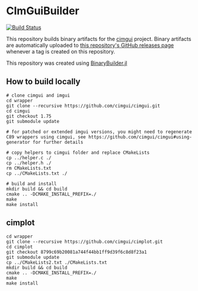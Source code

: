 # CImGuiBuilder

[![Build Status](https://travis-ci.com/Gnimuc/CImGuiBuilder.svg?branch=master)](https://travis-ci.com/Gnimuc/CImGuiBuilder)

This repository builds binary artifacts for the [cimgui](https://github.com/cimgui/cimgui) project. Binary artifacts are automatically uploaded to
[this repository's GitHub releases page](https://github.com/Gnimuc/CImGuiBuilder/releases) whenever a tag is created
on this repository.

This repository was created using [BinaryBuilder.jl](https://github.com/JuliaPackaging/BinaryBuilder.jl)

## How to build locally
```
# clone cimgui and imgui
cd wrapper
git clone --recursive https://github.com/cimgui/cimgui.git
cd cimgui
git checkout 1.75
git submodule update

# for patched or extended imgui versions, you might need to regenerate C89 wrappers using cimgui, see https://github.com/cimgui/cimgui#using-generator for further details  

# copy helpers to cimgui folder and replace CMakeLists
cp ../helper.c ./
cp ../helper.h ./
rm CMakeLists.txt
cp ../CMakeLists.txt ./

# build and install
mkdir build && cd build
cmake .. -DCMAKE_INSTALL_PREFIX=./
make
make install
```

## cimplot
```
cd wrapper
git clone --recursive https://github.com/cimgui/cimplot.git
cd cimplot
git checkout 8799c69b20081a744f44bb1ff9d39f6c8d8f23a1
git submodule update
cp ../CMakeLists2.txt ./CMakeLists.txt
mkdir build && cd build
cmake .. -DCMAKE_INSTALL_PREFIX=./
make
make install
```
